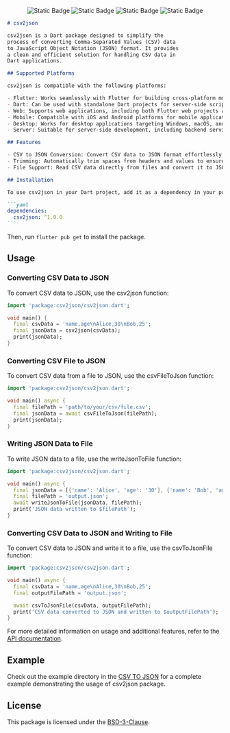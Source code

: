 <p align="center">

<img alt="Static Badge" src="https://img.shields.io/badge/Test-passing-brightgreen?style=for-the-badge">

<img alt="Static Badge" src="https://img.shields.io/badge/Licence-BSD%203%20Clause-brightgreen?style=for-the-badge">

<img alt="Static Badge" src="https://img.shields.io/badge/Code%20Size-4%20KB-brightgreen?style=for-the-badge">

<img alt="Static Badge" src="https://img.shields.io/badge/Coverage-%20100%25%20-brightgreen?style=for-the-badge">

</p>

````markdown
# csv2json

csv2json is a Dart package designed to simplify the
process of converting Comma-Separated Values (CSV) data
to JavaScript Object Notation (JSON) format. It provides
a clean and efficient solution for handling CSV data in
Dart applications.

## Supported Platforms

csv2json is compatible with the following platforms:

- Flutter: Works seamlessly with Flutter for building cross-platform mobile, web, and desktop applications.
- Dart: Can be used with standalone Dart projects for server-side scripting, command-line tools, web applications, and more.
- Web: Supports web applications, including both Flutter web projects and standalone Dart web applications.
- Mobile: Compatible with iOS and Android platforms for mobile application development.
- Desktop: Works for desktop applications targeting Windows, macOS, and Linux platforms.
- Server: Suitable for server-side development, including backend services and APIs written in Dart.

## Features

- CSV to JSON Conversion: Convert CSV data to JSON format effortlessly.
- Trimming: Automatically trim spaces from headers and values to ensure clean and consistent JSON output.
- File Support: Read CSV data directly from files and convert it to JSON with ease.

## Installation

To use csv2json in your Dart project, add it as a dependency in your pubspec.yaml file:

```yaml
dependencies:
  csv2json: ^1.0.0
```
````

Then, run `flutter pub get` to install the package.

## Usage

### Converting CSV Data to JSON

To convert CSV data to JSON, use the csv2json function:

```dart
import 'package:csv2json/csv2json.dart';

void main() {
  final csvData = 'name,age\nAlice,30\nBob,25';
  final jsonData = csv2json(csvData);
  print(jsonData);
}
```

### Converting CSV File to JSON

To convert CSV data from a file to JSON, use the csvFileToJson function:

```dart
import 'package:csv2json/csv2json.dart';

void main() async {
  final filePath = 'path/to/your/csv/file.csv';
  final jsonData = await csvFileToJson(filePath);
  print(jsonData);
}
```

### Writing JSON Data to File

To write JSON data to a file, use the writeJsonToFile function:

```dart
import 'package:csv2json/csv2json.dart';

void main() async {
  final jsonData = [{'name': 'Alice', 'age': '30'}, {'name': 'Bob', 'age': '25'}];
  final filePath = 'output.json';
  await writeJsonToFile(jsonData, filePath);
  print('JSON data written to $filePath');
}
```

### Converting CSV Data to JSON and Writing to File

To convert CSV data to JSON and write it to a file, use the csvToJsonFile function:

```dart
import 'package:csv2json/csv2json.dart';

void main() async {
  final csvData = 'name,age\nAlice,30\nBob,25';
  final outputFilePath = 'output.json';

  await csvToJsonFile(csvData, outputFilePath);
  print('CSV data converted to JSON and written to $outputFilePath');
}
```

For more detailed information on usage and additional features, refer to the [API documentation](https://pub.dev/documentation/csv2json/latest/).

## Example

Check out the example directory in the [CSV TO JSON](https://github.com/Colin-Stark/csv2json) for a complete example demonstrating the usage of csv2json package.

## License

This package is licensed under the [BSD-3-Clause](LICENSE).
